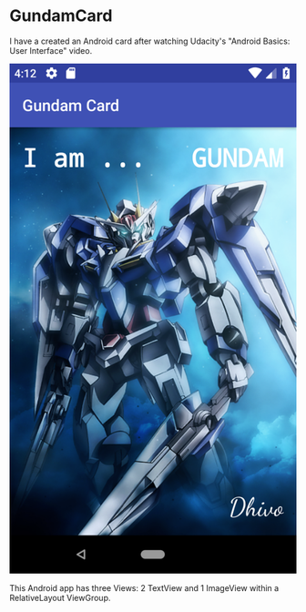 # GundamCard
I have a created an Android card after watching Udacity's "Android Basics: User Interface" video.

![Alt text](/app/src/main/res/drawable/Gundam_Card_Screen_Shot.png)

This Android app has three Views: 2 TextView and 1 ImageView within a RelativeLayout ViewGroup.
